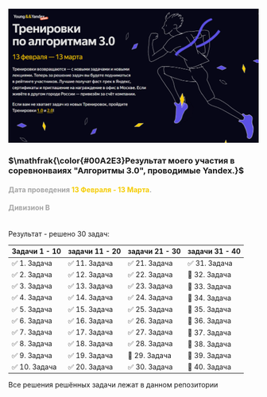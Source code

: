 ![10_contest_Yandex_algorithms_3](images/Yandex_C_3.png)

### $\mathfrak{\color{#00A2E3}Результат моего участия в соревнонваиях "Алгоритмы 3.0", проводимые Yandex.}$

#### <span style="color:#a5a5a5">Дата проведения <span style="color:#f5cc05">13 Февраля - 13 Марта</span>.</span>
#### <span style="color:#a5a5a5">Дивизион B</span>
\
Результат - решено 30 задач:

| Задачи 1 - 10 | задачи 11 - 20    | задачи 21 - 30    | задачи 31 - 40 |
|---------------|-------------------|-------------------|----------------| 
| ✅ 1. Задача   | ✅ 11. Задача | ✅ 21. Задача | ✅ 31. Задача   |
| ✅ 2. Задача   | ✅ 12. Задача | ✅ 22. Задача | 🔘 32. Задача   |
| ✅ 3. Задача   | ✅ 13. Задача | ✅ 23. Задача | 🔘 33. Задача   |
| ✅ 4. Задача   | ✅ 14. Задача | ✅ 24. Задача | 🔘 34. Задача   |
| ✅ 5. Задача   | ✅ 15. Задача | ✅ 25. Задача | 🔘 35. Задача   |
| ✅ 6. Задача   | ✅ 16. Задача | ✅ 26. Задача | 🔘 36. Задача   |
| ✅ 7. Задача   | ✅ 17. Задача | ✅ 27. Задача | 🔘 37. Задача   |
| ✅ 8. Задача   | ✅ 18. Задача | ✅ 28. Задача | 🔘 38. Задача   |
| ✅ 9. Задача   | ✅ 19. Задача | 🔘 29. Задача | 🔘 39. Задача   |
| ✅ 10. Задача  | ✅ 20. Задача | ✅ 30. Задача | 🔘 40. Задача   |

Все решения решённых задачи лежат в данном репозитории
